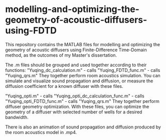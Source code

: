 # modelling-and-optimizing-the-geometry-of-acoustic-diffusers-using-FDTD
This repository contains the MATLAB files for modelling and optimizing the geometry of acoustic diffusers using Finite-Difference Time-Domain method, as the outcomes of my Master's dissertation.

The .m files should be grouped and used together according to their functions:
"Yuqing_dc_calculation.m" - calls "Yuqing_FDTD_func.m" - calls "Yuqing_qrs.m"
They together perform room acoustics simulation. You can simulate and visualize sound propagation and diffusion, or measure the diffusion coefficient for a known diffuser with these files.

"Yuqing_opti.m" - calls "Yuqing_opti_dc_calculation_func.m" - calls "Yuqing_opti_FDTD_func.m" - calls "Yuqing_qrs.m"
They together perform diffuser geometry optimization. With these files, you can optimize the geometry of a diffuser with selected number of wells for a desired bandwidth.

There is also an animation of sound propagation and diffusion produced by the room acoustics model in .mp4.

